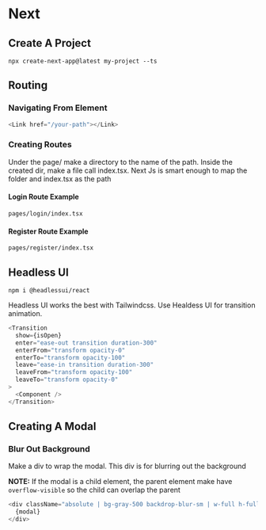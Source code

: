 # Next

## Create A Project

`npx create-next-app@latest my-project --ts`

## Routing

### Navigating From Element

```typescript
<Link href="/your-path"></Link>
```

### Creating Routes

Under the page/ make a directory to the name of the path. Inside the created dir, make a file call index.tsx. Next Js is smart enough to map the folder and index.tsx as the path

#### Login Route Example

`pages/login/index.tsx`

#### Register Route Example

`pages/register/index.tsx`

## Headless UI

`npm i @headlessui/react`

Headless UI works the best with Tailwindcss. Use Healdess UI for transition animation.

```typescript
<Transition
  show={isOpen}
  enter="ease-out transition duration-300"
  enterFrom="transform opacity-0"
  enterTo="transform opacity-100"
  leave="ease-in transition duration-300"
  leaveFrom="transform opacity-100"
  leaveTo="transform opacity-0"
>
  <Component />
</Transition>
```

## Creating A Modal

### Blur Out Background

Make a div to wrap the modal. This div is for blurring out the background

**NOTE:** If the modal is a child element, the parent element make have `overflow-visible` so the child can overlap the parent

```typescript
<div className="absolute | bg-gray-500 backdrop-blur-sm | w-full h-full | top-0 left-0">
  {modal}
</div>
```

